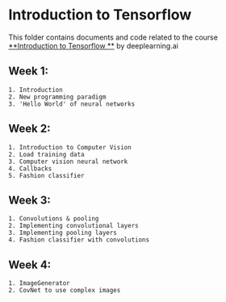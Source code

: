 Introduction to Tensorflow
==========================

This folder contains documents and code related to the course [**Introduction to Tensorflow
**](https://www.coursera.org/learn/introduction-tensorflow/) by deeplearning.ai

Week 1:
-------

    1. Introduction
    2. New programming paradigm
    3. 'Hello World' of neural networks

Week 2:
-------

    1. Introduction to Computer Vision
    2. Load training data
    3. Computer vision neural network
    4. Callbacks
    5. Fashion classifier

Week 3:
-------

    1. Convolutions & pooling
    2. Implementing convolutional layers
    3. Implementing pooling layers
    4. Fashion classifier with convolutions

Week 4:
-------

    1. ImageGenerator
    2. CovNet to use complex images